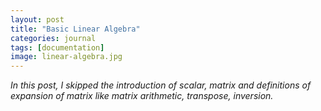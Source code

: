 ```yaml
---
layout: post
title: "Basic Linear Algebra"
categories: journal
tags: [documentation]
image: linear-algebra.jpg
---
```

*In this post, I skipped the introduction of scalar, matrix and definitions of expansion of matrix like matrix arithmetic, transpose, inversion.*  

<!--stackedit_data:
eyJoaXN0b3J5IjpbLTE5MTA2NjMzODUsLTc3OTQxNDY3MywxNT
czODUwMTY4XX0=
-->